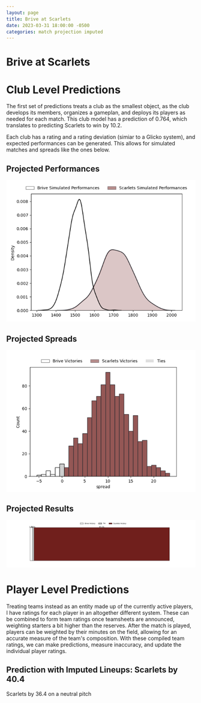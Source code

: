 ```yaml
---  
layout: page  
title: Brive at Scarlets  
date: 2023-03-31 18:00:00 -0500  
categories: match projection imputed  
---
```

# Brive at Scarlets

# Club Level Predictions


The first set of predictions treats a club as the smallest object, as the club develops its members, organizes a gameplan, and deploys its players as needed for each match. This club model has a prediction of 0.764, which translates to predicting Scarlets to win by 10.2.

Each club has a rating and a rating deviation (simiar to a Glicko system), and expected performances can be generated. This allows for simulated matches and spreads like the ones below.
## Projected Performances


![Projected Performances](plots/performances_2023-03-31-Scarlets-Brive.png)
## Projected Spreads


![Projected Spreads](plots/spreads_2023-03-31-Scarlets-Brive.png)
## Projected Results


![Projected Results](plots/resultbar_2023-03-31-Scarlets-Brive.png)
# Player Level Predictions


Treating teams instead as an entity made up of the currently active players, I have ratings for each player in an altogether different system. These can be combined to form team ratings once teamsheets are announced, weighting starters a bit higher than the reserves. After the match is played, players can be weighted by their minutes on the field, allowing for an accurate measure of the team's composition. With these compiled team ratings, we can make predictions, measure inaccuracy, and update the individual player ratings.
## Prediction with Imputed Lineups: Scarlets by 40.4


Scarlets by 36.4 on a neutral pitch

